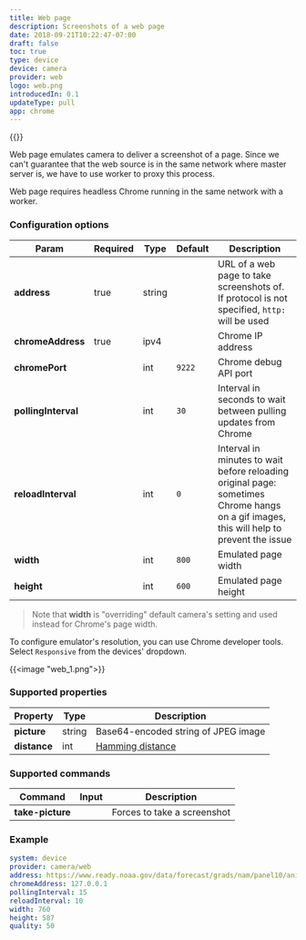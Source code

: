 ```yaml
---
title: Web page
description: Screenshots of a web page
date: 2018-09-21T10:22:47-07:00
draft: false
toc: true
type: device
device: camera
provider: web
logo: web.png
introducedIn: 0.1
updateType: pull
app: chrome
---
```

{{<device>}}

Web page emulates camera to deliver a screenshot of a page. Since we can't guarantee that the web source is in the same network where master server is, we have to use worker to proxy this process. 

Web page requires headless Chrome running in the same network with a worker. 

### Configuration options

| Param | Required | Type | Default | Description |
|-------|----------|------|---------|-------------|
| **address** | true | string || URL of a web page to take screenshots of. If protocol is not specified, `http:` will be used |
| **chromeAddress** | true | ipv4 || Chrome IP address | 
| **chromePort** || int | `9222` | Chrome debug API port |
| **pollingInterval** || int | `30` | Interval in seconds to wait between pulling updates from Chrome |
| **reloadInterval** || int | `0` | Interval in minutes to wait before reloading original page: sometimes Chrome hangs on a gif images, this will help to prevent the issue |
| **width** || int | `800` | Emulated page width |
| **height** || int | `600` | Emulated page height |

> Note that **width** is "overriding" default camera's setting and used instead for Chrome's page width. 

To configure emulator's resolution, you can use Chrome developer tools. Select `Responsive` from the devices' dropdown. 

{{<image "web_1.png">}}

### Supported properties

| Property | Type | Description |
|----------|------|-------------|
| **picture** | string | Base64-encoded string of JPEG image | 
| **distance** | int | [Hamming distance](https://en.wikipedia.org/wiki/Hamming_distance) | 

### Supported commands

| Command | Input | Description |
| --------|-------|-------------|
| **take-picture** || Forces to take a screenshot |

### Example

```yaml
system: device
provider: camera/web
address: https://www.ready.noaa.gov/data/forecast/grads/nam/panel10/anim.gif
chromeAddress: 127.0.0.1
pollingInterval: 15
reloadInterval: 10
width: 760
height: 587
quality: 50
```